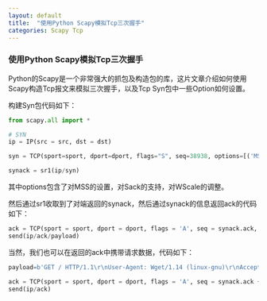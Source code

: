 ```yaml
---
layout: default
title:  "使用Python Scapy模拟Tcp三次握手"
categories: Scapy Tcp
---
```


### 使用Python Scapy模拟Tcp三次握手



Python的Scapy是一个非常强大的抓包及构造包的库，这片文章介绍如何使用Scapy构造Tcp报文来模拟三次握手，以及Tcp Syn包中一些Option如何设置。



构建Syn包代码如下：

```python
from scapy.all import *

# SYN
ip = IP(src = src, dst = dst)

syn = TCP(sport=sport, dport=dport, flags="S", seq=38938, options=[('MSS', 1460), ('NOP', None), ('NOP', None), ('SAckOK', ''), ('NOP', None), ('WScale', 4)])

synack = sr1(ip/syn)
```

其中options包含了对MSS的设置，对Sack的支持，对WScale的调整。

然后通过sr1收取到了对端返回的synack，然后通过synack的信息返回ack的代码如下：

```python
ack = TCP(sport = sport, dport = dport, flags = 'A', seq = synack.ack, ack = synack.seq + 1)
send(ip/ack/payload)
```

当然，我们也可以在返回的ack中携带请求数据，代码如下：

```python
payload=b'GET / HTTP/1.1\r\nUser-Agent: Wget/1.14 (linux-gnu)\r\nAccept: */*\r\nHost: 1.1.1.1\r\nConnection: Keep-Alive\r\n\r\n'

ack = TCP(sport = sport, dport = dport, flags = 'A', seq = synack.ack + len(payload), ack = synack.seq + 1 + 13350)
send(ip/ack)
```




